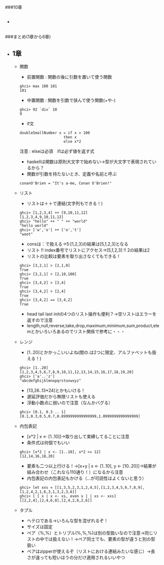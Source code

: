 ###10章
- ## 

###まとめ(1章から6章)
- ## 1章　
  - 関数
    - 前置関数 : 関数の後に引数を置いて使う関数
    ```
    ghci> max 100 101  
    101
    ```
    - 中置関数 : 関数を引数で挟んで使う関数(+や-)
    ```
    ghci> 92 `div` 10
    9
    ```
    - if文
    ```
    doubleSmallNumber x = if x > 100  
                        then x  
                        else x*2   
    ```
    注意 : elseは必須　ifは必ず値を返す式
    - haskellは関数は原則大文字で始めない→型が大文字で表現されているから？
    - 関数が引数を持たないとき、定義や名前と呼ぶ
    ```
    conanO'Brien = "It's a-me, Conan O'Brien!"
    ```

  - リスト
    - リストは＋＋で連結(文字列もできる！)
    ```
    ghci> [1,2,3,4] ++ [9,10,11,12]  
    [1,2,3,4,9,10,11,12]  
    ghci> "hello" ++ " " ++ "world"  
    "hello world"  
    ghci> ['w','o'] ++ ['o','t']  
    "woot" 
    ```
    - consは：で扱える→5:[1,2,3]の結果は[5,1,2,3]となる
    - リスト !! index番号でリストにアクセス→[5,1,2,3] !! 2の結果は2
    - リストの比較は要素を取り出さなくてもできる！
    ```
    ghci> [3,2,1] > [2,1,0]  
    True  
    ghci> [3,2,1] > [2,10,100]  
    True  
    ghci> [3,4,2] > [3,4]  
    True  
    ghci> [3,4,2] > [2,4]  
    True  
    ghci> [3,4,2] == [3,4,2]  
    True  
    ```
    - head tail last initの4つのリスト操作も便利？→⁬空リストはエラーを返すので注意
    - length,null,reverse,take,drop,maximum,minimum,sum,product,elemとかいろいろあるのでリスト関係で参考に・・・

  - レンジ
    - [1..20]とかかっこいいよね(間の.は2つに限定、アルファベットも扱える！)
    ```
    ghci> [1..20]  
    [1,2,3,4,5,6,7,8,9,10,11,12,13,14,15,16,17,18,19,20]  
    ghci> ['a'..'z']  
    "abcdefghijklmnopqrstuvwxyz" 
    ```
    - [13,26..13*24]とかもいける！
    - 遅延評価だから無限リストも使える
    - 浮動小数点に弱いので注意（なんかバグる）
    ```
    ghci> [0.1, 0.3 .. 1]  
    [0.1,0.3,0.5,0.7,0.8999999999999999,1.0999999999999999]
    ```

  - 内包表記
    - [x*2 | x <- [1..10]]→取り出して束縛してることに注意
    - 条件式は何個でもいい
    ```
    ghci> [x*2 | x <- [1..10], x*2 >= 12]  
    [12,14,16,18,20]  
    ```
    - 要素も二つ以上行ける！→[x+y | x <- [1..10], y <- [10..20]]→結果が組み合わせ（これなら110通り！）になるから注意
    - 内包表記の内包表記もかける（…が可読性はよくないと思う）
    ```
    ghci> let xxs = [[1,3,5,2,3,1,2,4,5],[1,2,3,4,5,6,7,8,9],[1,2,4,2,1,6,3,1,3,2,3,6]]  
    ghci> [ [ x | x <- xs, even x ] | xs <- xxs]  
    [[2,2,4],[2,4,6,8],[2,4,2,6,2,6]]
    ```

  - タプル
    - ヘテロである→いろんな型を混ぜれるぞ！
    - サイズは固定
    - ペア（%,%）とトリプル(%,%,%)は別の型扱いなので注意→同じリストの中では扱えない！→ペア同士でも、要素の型が違うと別の型扱い
    - ペアはzipperが使えるぞ（リストにおける連結みたいな感じ）→長さが違っても短いほうの分だけ適用されるいいやつ
